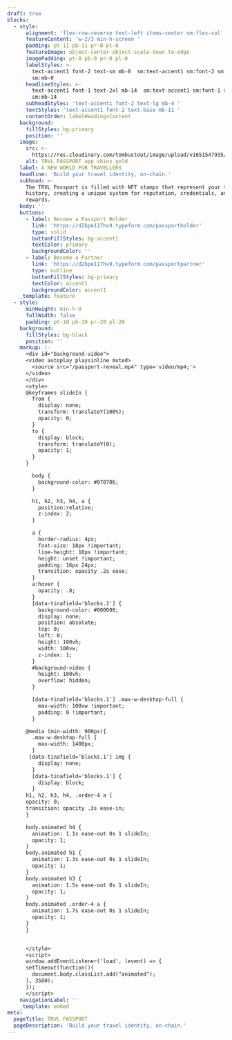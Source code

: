 ```yaml
---
draft: true
blocks:
  - style:
      alignment: 'flex-row-reverse text-left items-center sm:flex-col'
      featureContent: 'w-2/3 min-h-screen '
      padding: pt-11 pb-11 pr-0 pl-0
      featureImage: object-center object-scale-down to-edge
      imagePadding: pt-0 pb-0 pr-0 pl-0
      labelStyles: >-
        text-accent1 font-2 text-sm mb-0  sm:text-accent1 sm:font-2 sm:text-xs
        sm:mb-0 
      headlineStyles: >-
        text-accent1 font-1 text-2xl mb-14  sm:text-accent1 sm:font-1 sm:text-xl
        sm:mb-14 
      subheadStyles: 'text-accent1 font-2 text-lg mb-4 '
      textStyles: 'text-accent1 font-2 text-base mb-11 '
      contentOrder: labelHeadingsContent
    background:
      fillStyles: bg-primary
      position: ''
    image:
      src: >-
        https://res.cloudinary.com/tombustout/image/upload/v1651547935/passport_img_uygam9.jpg
      alt: TRVL PASSPORT app shiny gold
    label: A NEW WORLD FOR TRAVELLERS
    headline: 'Build your travel identity, on-chain.'
    subhead: >-
      The TRVL Passport is filled with NFT stamps that represent your travel
      history, creating a unique system for reputation, credentials, and
      rewards.
    body: ''
    buttons:
      - label: Become a Passport Holder
        link: 'https://d2bpe117hv9.typeform.com/passportholder'
        type: solid
        buttonFillStyles: bg-accent1
        textColor: primary
        backgroundColor: ''
      - label: Become a Partner
        link: 'https://d2bpe117hv9.typeform.com/passportpartner'
        type: outline
        buttonFillStyles: bg-primary
        textColor: accent1
        backgroundColor: accent1
    _template: feature
  - style:
      minHeight: min-h-0
      fullWidth: false
      padding: pt-10 pb-10 pr-20 pl-20
    background:
      fillStyles: bg-black
      position: ''
    markup: |-
      <div id="background-video">
      <video autoplay playsinline muted>
        <source src="/passport-reveal.mp4" type='video/mp4;'>
      </video>
      </div>
      <style>
      @keyframes slideIn {
        from {
          display: none;
          transform: translateY(100%);
          opacity: 0;
        }
        to {
          display: block;
          transform: translateY(0);
          opacity: 1;
        }
      }

        body { 
          background-color: #070706;
        }

        h1, h2, h3, h4, a {
          position:relative;
          z-index: 2;
        }

        a { 
          border-radius: 4px; 
          font-size: 18px !important; 
          line-height: 18px !important;
          height: unset !important;
          padding: 16px 24px; 
          transition: opacity .2s ease;
        }
        a:hover {
          opacity: .8;
        }
        [data-tinafield='blocks.1'] {
          background-color: #000000;
          display: none;
          position: absolute;
          top: 0;
          left: 0;
          height: 100vh;
          width: 100vw;
          z-index: 1;
        }
        #background-video {
          height: 100vh;
          overflow: hidden;
        }

        [data-tinafield='blocks.1'] .max-w-desktop-full {
          max-width: 100vw !important; 
          padding: 0 !important;
        }

      @media (min-width: 900px){
        .max-w-desktop-full {
          max-width: 1400px;
        }
       [data-tinafield='blocks.1'] img {
          display: none;
        }
        [data-tinafield='blocks.1'] {
          display: block;
        }
      h1, h2, h3, h4, .order-4 a {
      opacity: 0;
      transition: opacity .3s ease-in;
      }

      body.animated h4 {  
        animation: 1.1s ease-out 0s 1 slideIn;
        opacity: 1;
      }
      body.animated h1 {  
        animation: 1.3s ease-out 0s 1 slideIn;
        opacity: 1;
      }
      body.animated h3 {  
        animation: 1.5s ease-out 0s 1 slideIn;
        opacity: 1;
      }
      body.animated .order-4 a {
        animation: 1.7s ease-out 0s 1 slideIn;
        opacity: 1;
      }
      }


      </style>
      <script>
      window.addEventListener('load', (event) => {
      setTimeout(function(){
        document.body.classList.add("animated");
      }, 3500);
      });
      </script>
    navigationLabel: ''
    _template: embed
meta:
  pageTitle: TRVL PASSPORT
  pageDescription: 'Build your travel identity, on-chain.'
---
```


